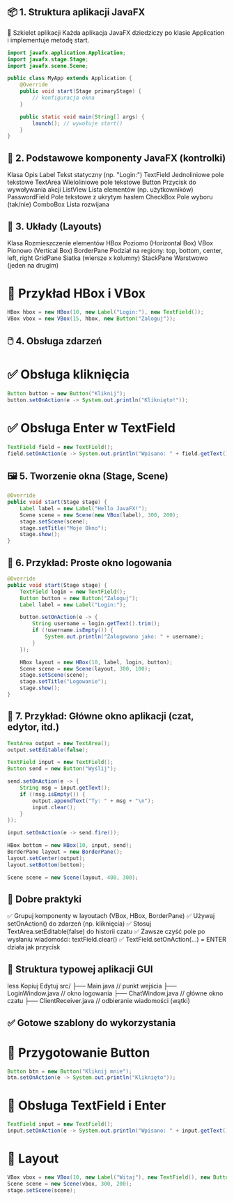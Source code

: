 ## 📦 1. Struktura aplikacji JavaFX
 🧱 Szkielet aplikacji
Każda aplikacja JavaFX dziedziczy po klasie Application i implementuje metodę start.

```java
import javafx.application.Application;
import javafx.stage.Stage;
import javafx.scene.Scene;

public class MyApp extends Application {
    @Override
    public void start(Stage primaryStage) {
        // konfiguracja okna
    }

    public static void main(String[] args) {
        launch(); // wywołuje start()
    }
}
```
## 🧩 2. Podstawowe komponenty JavaFX (kontrolki)
Klasa	Opis
Label	Tekst statyczny (np. "Login:")
TextField	Jednoliniowe pole tekstowe
TextArea	Wieloliniowe pole tekstowe
Button	Przycisk do wywoływania akcji
ListView<T>	Lista elementów (np. użytkowników)
PasswordField	Pole tekstowe z ukrytym hasłem
CheckBox	Pole wyboru (tak/nie)
ComboBox<T>	Lista rozwijana

## 🧭 3. Układy (Layouts)
Klasa	Rozmieszczenie elementów
HBox	Poziomo (Horizontal Box)
VBox	Pionowo (Vertical Box)
BorderPane	Podział na regiony: top, bottom, center, left, right
GridPane	Siatka (wiersze x kolumny)
StackPane	Warstwowo (jeden na drugim)

# 📌 Przykład HBox i VBox
```java
HBox hbox = new HBox(10, new Label("Login:"), new TextField());
VBox vbox = new VBox(15, hbox, new Button("Zaloguj"));
```
## 🖱️ 4. Obsługa zdarzeń
# ✅ Obsługa kliknięcia
```java
Button button = new Button("Kliknij");
button.setOnAction(e -> System.out.println("Kliknięto!"));
```
# ✅ Obsługa Enter w TextField
```java
TextField field = new TextField();
field.setOnAction(e -> System.out.println("Wpisano: " + field.getText()));
```
## 🖼️ 5. Tworzenie okna (Stage, Scene)
```java
@Override
public void start(Stage stage) {
    Label label = new Label("Hello JavaFX!");
    Scene scene = new Scene(new VBox(label), 300, 200);
    stage.setScene(scene);
    stage.setTitle("Moje Okno");
    stage.show();
}
```
## 🔐 6. Przykład: Proste okno logowania

```java
@Override
public void start(Stage stage) {
    TextField login = new TextField();
    Button button = new Button("Zaloguj");
    Label label = new Label("Login:");

    button.setOnAction(e -> {
        String username = login.getText().trim();
        if (!username.isEmpty()) {
            System.out.println("Zalogowano jako: " + username);
        }
    });

    HBox layout = new HBox(10, label, login, button);
    Scene scene = new Scene(layout, 300, 100);
    stage.setScene(scene);
    stage.setTitle("Logowanie");
    stage.show();
}
```
## 📜 7. Przykład: Główne okno aplikacji (czat, edytor, itd.)

```java
TextArea output = new TextArea();
output.setEditable(false);

TextField input = new TextField();
Button send = new Button("Wyślij");

send.setOnAction(e -> {
    String msg = input.getText();
    if (!msg.isEmpty()) {
        output.appendText("Ty: " + msg + "\n");
        input.clear();
    }
});

input.setOnAction(e -> send.fire());

HBox bottom = new HBox(10, input, send);
BorderPane layout = new BorderPane();
layout.setCenter(output);
layout.setBottom(bottom);

Scene scene = new Scene(layout, 400, 300);
```
## 🧠 Dobre praktyki
✅ Grupuj komponenty w layoutach (VBox, HBox, BorderPane)
✅ Używaj setOnAction() do zdarzeń (np. kliknięcia)
✅ Stosuj TextArea.setEditable(false) do historii czatu
✅ Zawsze czyść pole po wysłaniu wiadomości: textField.clear()
✅ TextField.setOnAction(...) = ENTER działa jak przycisk

## 📁 Struktura typowej aplikacji GUI
less
Kopiuj
Edytuj
src/
├── Main.java           // punkt wejścia
├── LoginWindow.java    // okno logowania
├── ChatWindow.java     // główne okno czatu
├── ClientReceiver.java // odbieranie wiadomości (wątki)
## ✅ Gotowe szablony do wykorzystania
# 🔘 Przygotowanie Button
```java
Button btn = new Button("Kliknij mnie");
btn.setOnAction(e -> System.out.println("Kliknięto"));
```
# 🧾 Obsługa TextField i Enter
```java
TextField input = new TextField();
input.setOnAction(e -> System.out.println("Wpisano: " + input.getText()));
```
# 📐 Layout
```java
VBox vbox = new VBox(10, new Label("Witaj"), new TextField(), new Button("OK"));
Scene scene = new Scene(vbox, 300, 200);
stage.setScene(scene);
```
